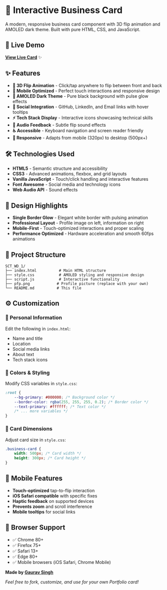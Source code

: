 # 🎴 Interactive Business Card

A modern, responsive business card component with 3D flip animation and AMOLED dark theme. Built with pure HTML, CSS, and JavaScript.

## 🚀 Live Demo

**[View Live Card](https://grvsnh.github.io/SCT_WD_1/)** ✨

## ✨ Features

-   **🔄 3D Flip Animation** - Click/tap anywhere to flip between front and back
-   **📱 Mobile Optimized** - Perfect touch interactions and responsive design
-   **🌚 AMOLED Dark Theme** - Pure black background with pulse glow effects
-   **🔗 Social Integration** - GitHub, LinkedIn, and Email links with hover tooltips
-   **⚡ Tech Stack Display** - Interactive icons showcasing technical skills
-   **🎵 Audio Feedback** - Subtle flip sound effects
-   **♿ Accessible** - Keyboard navigation and screen reader friendly
-   **📐 Responsive** - Adapts from mobile (320px) to desktop (500px+)

## 🛠️ Technologies Used

-   **HTML5** - Semantic structure and accessibility
-   **CSS3** - Advanced animations, flexbox, and grid layouts
-   **Vanilla JavaScript** - Touch/click handling and interactive features
-   **Font Awesome** - Social media and technology icons
-   **Web Audio API** - Sound effects

## 🎨 Design Highlights

-   **Single Border Glow** - Elegant white border with pulsing animation
-   **Professional Layout** - Profile image on left, information on right
-   **Mobile-First** - Touch-optimized interactions and proper scaling
-   **Performance Optimized** - Hardware acceleration and smooth 60fps animations

## 📁 Project Structure

```
SCT_WD_1/
├── index.html          # Main HTML structure
├── style.css           # AMOLED styling and responsive design
├── script.js           # Interactive functionality
├── pfp.png            # Profile picture (replace with your own)
└── README.md          # This file
```

## ⚙️ Customization

### 📝 Personal Information

Edit the following in `index.html`:

-   Name and title
-   Location
-   Social media links
-   About text
-   Tech stack icons

### 🎨 Colors & Styling

Modify CSS variables in `style.css`:

```css
:root {
	--bg-primary: #000000; /* Background color */
	--border-color: rgba(255, 255, 255, 0.2); /* Border color */
	--text-primary: #ffffff; /* Text color */
	/* ... more variables */
}
```

### 📐 Card Dimensions

Adjust card size in `style.css`:

```css
.business-card {
	width: 500px; /* Card width */
	height: 300px; /* Card height */
}
```

## 📱 Mobile Features

-   **Touch-optimized** tap-to-flip interaction
-   **iOS Safari compatible** with specific fixes
-   **Haptic feedback** on supported devices
-   **Prevents zoom** and scroll interference
-   **Mobile tooltips** for social links

## 🌟 Browser Support

-   ✅ Chrome 80+
-   ✅ Firefox 75+
-   ✅ Safari 13+
-   ✅ Edge 80+
-   ✅ Mobile browsers (iOS Safari, Chrome Mobile)

**Made by [Gaurav Singh](https://github.com/grvsnh)**

_Feel free to fork, customize, and use for your own Portfolio card!_
